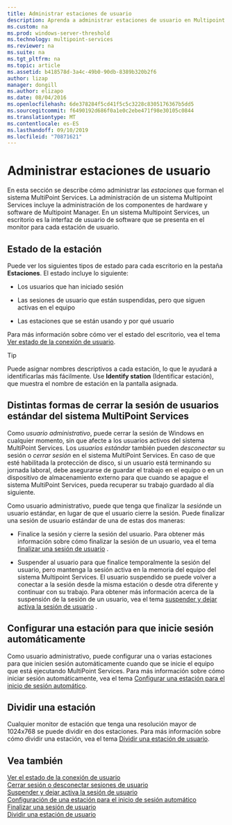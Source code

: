 ```yaml
---
title: Administrar estaciones de usuario
description: Aprenda a administrar estaciones de usuario en Multipoint Services
ms.custom: na
ms.prod: windows-server-threshold
ms.technology: multipoint-services
ms.reviewer: na
ms.suite: na
ms.tgt_pltfrm: na
ms.topic: article
ms.assetid: b418578d-3a4c-49b0-90db-8389b320b2f6
author: lizap
manager: dongill
ms.author: elizapo
ms.date: 08/04/2016
ms.openlocfilehash: 6de378284f5cd41f5c5c3228c8305176367b5dd5
ms.sourcegitcommit: f6490192d686f0a1e0c2ebe471f98e30105c0844
ms.translationtype: MT
ms.contentlocale: es-ES
ms.lasthandoff: 09/10/2019
ms.locfileid: "70871621"
---
```

# <a name="manage-user-stations"></a>Administrar estaciones de usuario
En esta sección se describe cómo administrar las *estaciones* que forman el sistema MultiPoint Services. La administración de un sistema Multipoint Services incluye la administración de los componentes de hardware y software de Multipoint Manager. En un sistema Multipoint Services, un escritorio es la interfaz de usuario de software que se presenta en el monitor para cada estación de usuario.  
  
## <a name="station-status"></a>Estado de la estación  
Puede ver los siguientes tipos de estado para cada escritorio en la pestaña **Estaciones**. El estado incluye lo siguiente:  
  
-   Los usuarios que han iniciado sesión  
  
-   Las sesiones de usuario que están suspendidas, pero que siguen activas en el equipo  
  
-   Las estaciones que se están usando y por qué usuario  
  
Para más información sobre cómo ver el estado del escritorio, vea el tema [Ver estado de la conexión de usuario](View-User-Connection-Status.md).  

>[!TIP] 
> Puede asignar nombres descriptivos a cada estación, lo que le ayudará a identificarlas más fácilmente. Use **Identify station** (Identificar estación), que muestra el nombre de estación en la pantalla asignada.
  
## <a name="different-ways-to-log-standard-users-off-of-the-multipoint-services-system"></a>Distintas formas de cerrar la sesión de usuarios estándar del sistema MultiPoint Services  
Como *usuario administrativo*, puede cerrar la sesión de Windows en cualquier momento, sin que afecte a los usuarios activos del sistema MultiPoint Services. Los *usuarios estándar* también pueden *desconectar* su sesión o *cerrar sesión* en el sistema MultiPoint Services. En caso de que esté habilitada la protección de disco, si un usuario está terminando su jornada laboral, debe asegurarse de guardar el trabajo en el equipo o en un dispositivo de almacenamiento externo para que cuando se apague el sistema MultiPoint Services, pueda recuperar su trabajo guardado al día siguiente.  
  
Como usuario administrativo, puede que tenga que finalizar la *sesión*de un usuario estándar, en lugar de que el usuario cierre la sesión. Puede finalizar una sesión de usuario estándar de una de estas dos maneras:  
  
-   Finalice la sesión y cierre la sesión del usuario. Para obtener más información sobre cómo finalizar la sesión de un usuario, vea el tema [finalizar una sesión de usuario](End-a-User-Session.md) .  
  
-   Suspender al usuario para que finalice temporalmente la sesión del usuario, pero mantenga la sesión activa en la memoria del equipo del sistema Multipoint Services. El usuario suspendido se puede volver a conectar a la sesión desde la misma estación o desde otra diferente y continuar con su trabajo. Para obtener más información acerca de la suspensión de la sesión de un usuario, vea el tema [suspender y dejar activa la sesión de usuario](Suspend-and-Leave-User-Session-Active.md) .  
  
## <a name="set-a-station-to-automatically-log-on"></a>Configurar una estación para que inicie sesión automáticamente  
Como usuario administrativo, puede configurar una o varias estaciones para que inicien sesión automáticamente cuando que se inicie el equipo que está ejecutando MultiPoint Services. Para más información sobre cómo iniciar sesión automáticamente, vea el tema [Configurar una estación para el inicio de sesión automático](Set-up-a-Station-for-Automatic-Logon.md).  
  
## <a name="split-a-station"></a>Dividir una estación  
Cualquier monitor de estación que tenga una resolución mayor de 1024x768 se puede dividir en dos estaciones. Para más información sobre cómo dividir una estación, vea el tema [Dividir una estación de usuario](Split-a-User-Station.md).  
  
## <a name="see-also"></a>Vea también  
[Ver el estado de la conexión de usuario](View-User-Connection-Status.md)  
[Cerrar sesión o desconectar sesiones de usuario](Log-off-or-Disconnect-User-Sessions.md)  
[Suspender y dejar activa la sesión de usuario](Suspend-and-Leave-User-Session-Active.md)  
[Configuración de una estación para el inicio de sesión automático](Set-up-a-Station-for-Automatic-Logon.md)  
[Finalizar una sesión de usuario](End-a-User-Session.md)  
[Dividir una estación de usuario](Split-a-User-Station.md)
